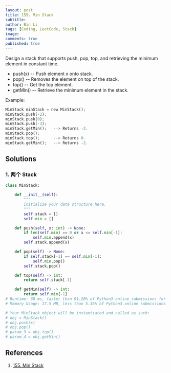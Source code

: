 ```yaml
---
layout: post
title: 155. Min Stack
subtitle: 
author: Bin Li
tags: [Coding, LeetCode, Stack]
image: 
comments: true
published: true
---
```


Design a stack that supports push, pop, top, and retrieving the minimum element in constant time.

* push(x) -- Push element x onto stack.
* pop() -- Removes the element on top of the stack.
* top() -- Get the top element.
* getMin() -- Retrieve the minimum element in the stack.
 

Example:
```python
MinStack minStack = new MinStack();
minStack.push(-2);
minStack.push(0);
minStack.push(-3);
minStack.getMin();   --> Returns -3.
minStack.pop();
minStack.top();      --> Returns 0.
minStack.getMin();   --> Returns -2.
```
## Solutions
### 1. 两个 Stack

```python
class MinStack:

    def __init__(self):
        """
        initialize your data structure here.
        """
        self.stack = []
        self.min = []

    def push(self, x: int) -> None:
        if len(self.min) == 0 or x <= self.min[-1]:
            self.min.append(x)
        self.stack.append(x)

    def pop(self) -> None:
        if self.stack[-1] == self.min[-1]:
            self.min.pop()
        self.stack.pop()

    def top(self) -> int:
        return self.stack[-1]

    def getMin(self) -> int:
        return self.min[-1]
# Runtime: 68 ms, faster than 91.20% of Python3 online submissions for Min Stack.
# Memory Usage: 17.5 MB, less than 5.36% of Python3 online submissions for Min Stack.

# Your MinStack object will be instantiated and called as such:
# obj = MinStack()
# obj.push(x)
# obj.pop()
# param_3 = obj.top()
# param_4 = obj.getMin()
```

## References
1. [155. Min Stack](https://leetcode.com/problems/min-stack/)